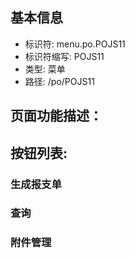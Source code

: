 
## 基本信息

- 标识符: menu.po.POJS11
- 标识符缩写: POJS11
- 类型: 菜单
- 路径: /po/POJS11

## 页面功能描述：





## 按钮列表:


### 生成报支单



### 查询



### 附件管理


